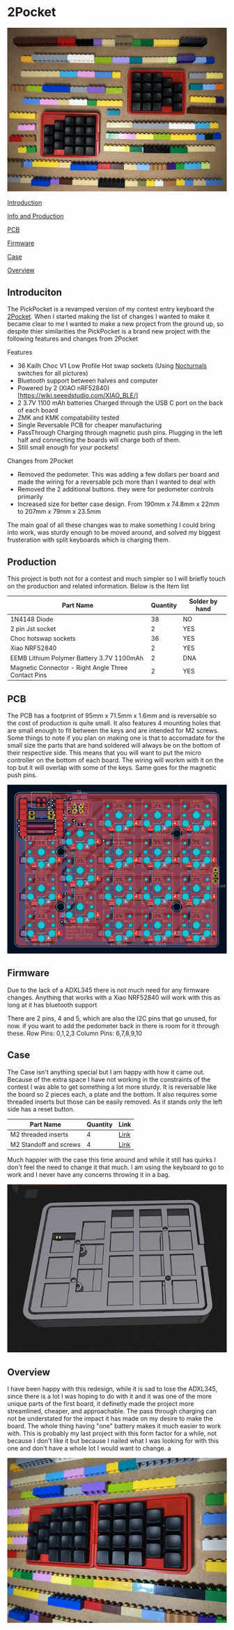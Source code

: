 # 2Pocket

![](https://github.com/ParksDevelopment/PickPocket/blob/main/Pictures/Legos1.jpeg)

[Introduction](#Introduction)

[Info and Production](#Production)

[PCB](#PCB)

[Firmware](#Firmware)

[Case](#Case)

[Overview](#Overview)

## Introduciton

The PickPocket is a revamped version of my contest entry keyboard the [2Pocket](https://github.com/ParksDevelopment/2Pocket/tree/main). When I started making the list of changes I wanted to make it became clear to me I wanted to make a new project from the ground up, so despite thier similarities the PickPocket is a brand new project with the following features and changes from 2Pocket

Features
- 36 Kailh Choc V1 Low Profile Hot swap sockets (Using [Nocturnals](https://lowprokb.ca/collections/switches/products/ambients-silent-choc-switches) switches for all pictures)
- Bluetooth support between halves and computer
- Powered by 2 (XIAO nRF52840)[https://wiki.seeedstudio.com/XIAO_BLE/]
- 2 3.7V 1100 mAh batteries Charged through the USB C port on the back of each board
- ZMK and KMK compatability tested
- Single Reversable PCB for cheaper manufacturing
- PassThrough Charging through magnetic push pins. Plugging in the left half and connecting the boards will charge both of them.
- Still small enough for your pockets!

Changes from 2Pocket
- Removed the pedometer. This was adding a few dollars per board and made the wiring for a reversable pcb more than I wanted to deal with
- Removed the 2 additional buttons. they were for pedometer controls primarily 
- Increased size for better case design. From 190mm x 74.8mm x 22mm to 207mm x 79mm x 23.5mm

The main goal of all these changes was to make something I could bring into work, was sturdy enough to be moved around, and solved my biggest frusteration with split keyboards which is charging them.

## Production

This project is both not for a contest and much simpler so I will briefly touch on the production and related information. Below is the Item list

| Part Name  | Quantity   | Solder by hand   |
|------------|------------|------------|
| 1N4148 Diode | 38| NO|
| 2 pin Jst socket | 2| YES|
| Choc hotswap sockets | 36| YES|
| Xiao NRF52840 | 2| YES|
| EEMB Lithium Polymer Battery 3.7V 1100mAh | 2| DNA|
|Magnetic Connector - Right Angle Three Contact Pins | 2| YES|


## PCB

The PCB has a footprint of 95mm x 71.5mm x 1.6mm and is reversable so the cost of production is quite small. It also features 4 mounting holes that are small enough to fit between the keys and are intended for M2 screws. Some things to note if you plan on making one is that to accomadate for the small size the parts that are hand soldered will always be on the bottom of their respective side. This means that you will want to put the micro controller on the bottom of each board. The wiring will workm with it on the top but it will overlap with some of the keys. Same goes for the magnetic push pins.

![](https://github.com/ParksDevelopment/PickPocket/blob/main/Pictures/PCB.png)

## Firmware

Due to the lack of a ADXL345 there is not much need for any firmware changes. Anything that works with a Xiao NRF52840 will work with this as long at it has bluetooth support

There are 2 pins, 4 and 5, which are also the I2C pins that go unused, for now. if you want to add the pedometer back in there is room for it through these.
Row Pins: 0,1,2,3
Column Pins: 6,7,8,9,10

## Case

The Case isn't anything special but I am happy with how it came out. Because of the extra space I have not working in the constraints of the contest I was able to get something a lot more sturdy. It is reversable like the board so 2 pieces each, a plate and the bottom. It also requires some threaded inserts but those can be easily removed. As it stands only the left side has a reset button.

| Part Name  | Quantity   | Link  |
|------------|------------|------------|
| M2 threaded inserts| 4| [Link](https://www.amazon.com/dp/B0DGP6FH5H?ref=nb_sb_ss_w_as-reorder_k1_1_7&amp=&crid=1JJC55YT0N74J&amp=&sprefix=m2+thre)|
| M2 Standoff and screws| 4| [Link](https://www.amazon.com/M2-Motherboard-Standoffs-Male-Female-Electronic/dp/B0BP6MT7RP/ref=sr_1_3?crid=1B0X8RUAJV7TB&dib=eyJ2IjoiMSJ9.4QcWRysCtdMoG_QF6B69rSAXRWaxghfNGHqr93WRVa_WalsyknAQGVyIgvgC3SLtFW8_Aq9xT8osy7Ujw2-KMYpiWbzHui2ul46HTimVXeC-CCfGhvA7aWc0ZlMaRxAaAogIQ04qn7LB9O_VYWGMlC1Eg_iei4z6oBYtRa2EqjSfnEmVXzc36kRT-TCwqZwGNqwdKtOXMUKBzJf1T8QhFMsNmuDVL8JtqZQa6X_zp2WqCpqts0BBzoPuzOpg5VYAeIQQLHLcRWSujUVZSC_JGGASAf63wpMIx7f5A5T_ZYg.Ff2cLg3y5jFBp4E5X0YNq7dlbfJBQw7yKhNeuV5YwsQ&dib_tag=se&keywords=m2%2Bstandoff%2Bkit&qid=1744292483&s=industrial&sprefix=m2%2Bstand%2Cindustrial%2C129&sr=1-3&th=1)

Much happier with the case this time around and while it still has quirks I don't feel the need to change it that much. I am using the keyboard to go to work and I never have any concerns throwing it in a bag.

![](https://github.com/ParksDevelopment/PickPocket/blob/main/Pictures/case.png)

## Overview

I have been happy with this redesign, while it is sad to lose the ADXL345, since there is a lot I was hoping to do with it and it was one of the more unique parts of the first board, it definetly made the project more streamlined, cheaper, and approachable. The pass through charging can not be understated for the impact it has made on my desire to make the board. The whole thing having "one" battery makes it much easier to work with. This is probably my last project with this form factor for a while, not because I don't like it but because I nailed what I was looking for with this one and don't have a whole lot I would want to change. a

![](https://github.com/ParksDevelopment/PickPocket/blob/main/Pictures/Legos2.jpeg)
